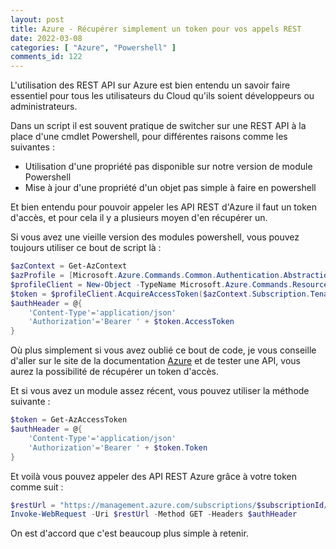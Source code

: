 ```yaml
---
layout: post
title: Azure - Récupérer simplement un token pour vos appels REST
date: 2022-03-08
categories: [ "Azure", "Powershell" ]
comments_id: 122 
---
```


L'utilisation des REST API sur Azure est bien entendu un savoir faire essentiel pour tous les utilisateurs du Cloud qu'ils soient développeurs ou administrateurs.

Dans un script il est souvent pratique de switcher sur une REST API à la place d'une cmdlet Powershell, pour différentes raisons comme les suivantes :

- Utilisation d'une propriété pas disponible sur notre version de module Powershell
- Mise à jour d'une propriété d'un objet pas simple à faire en powershell

Et bien entendu pour pouvoir appeler les API REST d'Azure il faut un token d'accès, et pour cela il y a plusieurs moyen d'en récupérer un.

Si vous avez une vieille version des modules powershell, vous pouvez toujours utiliser ce bout de script là :

```powershell
$azContext = Get-AzContext
$azProfile = [Microsoft.Azure.Commands.Common.Authentication.Abstractions.AzureRmProfileProvider]::Instance.Profile
$profileClient = New-Object -TypeName Microsoft.Azure.Commands.ResourceManager.Common.RMProfileClient -ArgumentList ($azProfile)
$token = $profileClient.AcquireAccessToken($azContext.Subscription.TenantId)
$authHeader = @{
    'Content-Type'='application/json'
    'Authorization'='Bearer ' + $token.AccessToken
}
```

Où plus simplement si vous avez oublié ce bout de code, je vous conseille d'aller sur le site de la documentation [Azure](https://docs.microsoft.com/en-us/rest/api/resources/resource-groups/list) et de tester une API, vous aurez la possibilité de récupérer un token d'accès.

Et si vous avez un module assez récent, vous pouvez utiliser la méthode suivante :

```powershell
$token = Get-AzAccessToken
$authHeader = @{
    'Content-Type'='application/json'
    'Authorization'='Bearer ' + $token.Token
}
```

Et voilà vous pouvez appeler des API REST Azure grâce à votre token comme suit :

```powershell
$restUrl = "https://management.azure.com/subscriptions/$subscriptionId/resourceGroups?api-version=2022-01-01"
Invoke-WebRequest -Uri $restUrl -Method GET -Headers $authHeader
```

On est d'accord que c'est beaucoup plus simple à retenir.
